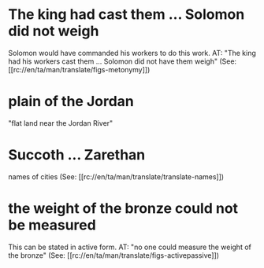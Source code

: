 # The king had cast them ... Solomon did not weigh

Solomon would have commanded his workers to do this work. AT: "The king had his workers cast them ... Solomon did not have them weigh" (See: [[rc://en/ta/man/translate/figs-metonymy]])

# plain of the Jordan

"flat land near the Jordan River"

# Succoth ... Zarethan

names of cities (See: [[rc://en/ta/man/translate/translate-names]])

# the weight of the bronze could not be measured

This can be stated in active form. AT: "no one could measure the weight of the bronze" (See: [[rc://en/ta/man/translate/figs-activepassive]])